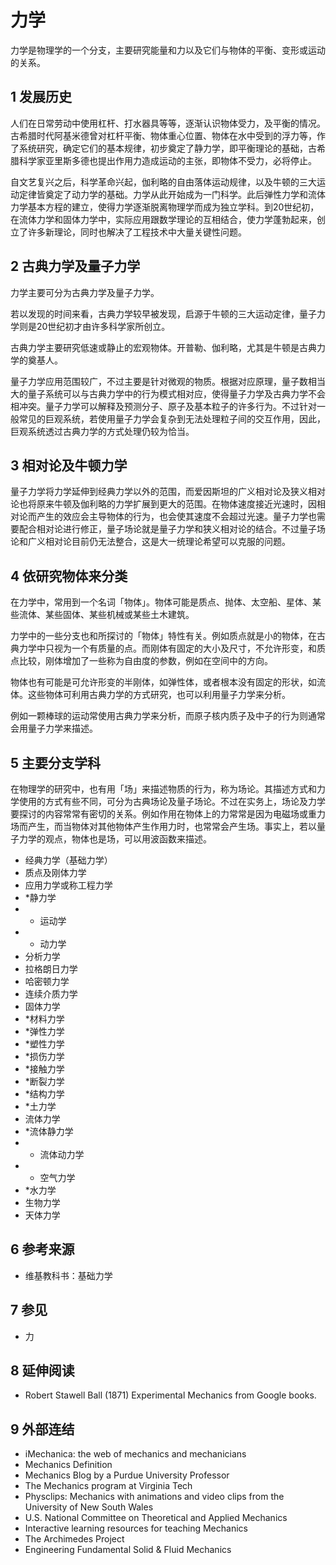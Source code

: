 # 力学

 

力学是物理学的一个分支，主要研究能量和力以及它们与物体的平衡、变形或运动的关系。



## 1 发展历史

人们在日常劳动中使用杠杆、打水器具等等，逐渐认识物体受力，及平衡的情况。古希腊时代阿基米德曾对杠杆平衡、物体重心位置、物体在水中受到的浮力等，作了系统研究，确定它们的基本规律，初步奠定了静力学，即平衡理论的基础，古希腊科学家亚里斯多德也提出作用力造成运动的主张，即物体不受力，必将停止。

自文艺复兴之后，科学革命兴起，伽利略的自由落体运动规律，以及牛顿的三大运动定律皆奠定了动力学的基础。力学从此开始成为一门科学。此后弹性力学和流体力学基本方程的建立，使得力学逐渐脱离物理学而成为独立学科。到20世纪初，在流体力学和固体力学中，实际应用跟数学理论的互相结合，使力学蓬勃起来，创立了许多新理论，同时也解决了工程技术中大量关键性问题。



## 2 古典力学及量子力学

力学主要可分为古典力学及量子力学。

若以发现的时间来看，古典力学较早被发现，启源于牛顿的三大运动定律，量子力学则是20世纪初才由许多科学家所创立。

古典力学主要研究低速或静止的宏观物体。开普勒、伽利略，尤其是牛顿是古典力学的奠基人。

量子力学应用范围较广，不过主要是针对微观的物质。根据对应原理，量子数相当大的量子系统可以与古典力学中的行为模式相对应，使得量子力学及古典力学不会相冲突。量子力学可以解释及预测分子、原子及基本粒子的许多行为。不过针对一般常见的巨观系统，若使用量子力学会复杂到无法处理粒子间的交互作用，因此，巨观系统透过古典力学的方式处理仍较为恰当。



## 3 相对论及牛顿力学

量子力学将力学延伸到经典力学以外的范围，而爱因斯坦的广义相对论及狭义相对论也将原来牛顿及伽利略的力学扩展到更大的范围。在物体速度接近光速时，因相对论而产生的效应会主导物体的行为，也会使其速度不会超过光速。量子力学也需要配合相对论进行修正，量子场论就是量子力学和狭义相对论的结合。不过量子场论和广义相对论目前仍无法整合，这是大一统理论希望可以克服的问题。



## 4 依研究物体来分类

在力学中，常用到一个名词「物体」。物体可能是质点、抛体、太空船、星体、某些流体、某些固体、某些机械或某些土木建筑。

力学中的一些分支也和所探讨的「物体」特性有关。例如质点就是小的物体，在古典力学中只视为一个有质量的点。而刚体有固定的大小及尺寸，不允许形变，和质点比较，刚体增加了一些称为自由度的参数，例如在空间中的方向。

物体也有可能是可允许形变的半刚体，如弹性体，或者根本没有固定的形状，如流体。这些物体可利用古典力学的方式研究，也可以利用量子力学来分析。

例如一颗棒球的运动常使用古典力学来分析，而原子核内质子及中子的行为则通常会用量子力学来描述。



## 5 主要分支学科

在物理学的研究中，也有用「场」来描述物质的行为，称为场论。其描述方式和力学使用的方式有些不同，可分为古典场论及量子场论。不过在实务上，场论及力学要探讨的内容常常有密切的关系。例如作用在物体上的力常常是因为电磁场或重力场而产生，而当物体对其他物体产生作用力时，也常常会产生场。事实上，若以量子力学的观点，物体也是场，可以用波函数来描述。

* 经典力学（基础力学）
 * 质点及刚体力学
  * 应用力学或称工程力学
  * *静力学
  * * 运动学
  * * 动力学
  * 分析力学
  * 拉格朗日力学
  * 哈密顿力学
 * 连续介质力学
  * 固体力学
  * *材料力学
  * *弹性力学
  * *塑性力学
  * *损伤力学
  * *接触力学
  * *断裂力学
  * *结构力学
  * *土力学
  * 流体力学
  * *流体静力学
  * * 流体动力学
  * * 空气力学
  * *水力学
* 生物力学
* 天体力学



## 6 参考来源

* 维基教科书：基础力学



## 7 参见

* 力



## 8 延伸阅读

* Robert Stawell Ball (1871)  Experimental Mechanics from Google books.



## 9 外部连结

* iMechanica: the web of mechanics and mechanicians
* Mechanics Definition
* Mechanics Blog by a Purdue University Professor
* The Mechanics program at Virginia Tech
* Physclips: Mechanics with animations and video clips from the University of New South Wales
* U.S. National Committee on Theoretical and Applied Mechanics
* Interactive learning resources for teaching Mechanics
* The Archimedes Project
* Engineering Fundamental Solid & Fluid Mechanics



